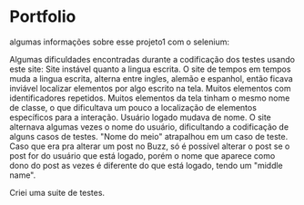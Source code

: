 # Portfolio

algumas informações sobre esse projeto1 com o selenium:

Algumas dificuldades encontradas durante a codificação dos testes usando este site:
    Site instável quanto a lingua escrita.
        O site de tempos em tempos muda a lingua escrita, alterna entre ingles, alemão e espanhol, então ficava inviável localizar elementos por algo escrito na tela.
    Muitos elementos com identificadores repetidos.
        Muitos elementos da tela tinham o mesmo nome de classe, o que dificultava um pouco a localização de elementos específicos para a interação.
    Usuário logado mudava de nome.
        O site alternava algumas vezes o nome do usuário, dificultando a codificação de alguns casos de testes.
    "Nome do meio" atrapalhou em um caso de teste.
        Caso que era pra alterar um post no Buzz, só é possível alterar o post se o post for do usuário que está logado, porém o nome que aparece como dono do post as vezes é diferente do que está logado, tendo um "middle name".

Criei uma suite de testes.
